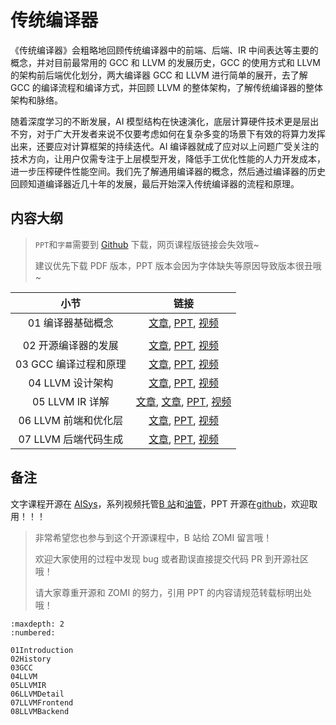 <!--Copyright © ZOMI 适用于[License](https://github.com/chenzomi12/AISystem)版权许可-->

# 传统编译器

《传统编译器》会粗略地回顾传统编译器中的前端、后端、IR 中间表达等主要的概念，并对目前最常用的 GCC 和 LLVM 的发展历史，GCC 的使用方式和 LLVM 的架构前后端优化划分，两大编译器 GCC 和 LLVM 进行简单的展开，去了解 GCC 的编译流程和编译方式，并回顾 LLVM 的整体架构，了解传统编译器的整体架构和脉络。

随着深度学习的不断发展，AI 模型结构在快速演化，底层计算硬件技术更是层出不穷，对于广大开发者来说不仅要考虑如何在复杂多变的场景下有效的将算力发挥出来，还要应对计算框架的持续迭代。AI 编译器就成了应对以上问题广受关注的技术方向，让用户仅需专注于上层模型开发，降低手工优化性能的人力开发成本，进一步压榨硬件性能空间。我们先了解通用编译器的概念，然后通过编译器的历史回顾知道编译器近几十年的发展，最后开始深入传统编译器的流程和原理。

## 内容大纲

> `PPT`和`字幕`需要到 [Github](https://github.com/chenzomi12/AISystem) 下载，网页课程版链接会失效哦~
>
> 建议优先下载 PDF 版本，PPT 版本会因为字体缺失等原因导致版本很丑哦~

| 小节 | 链接|
|:--:|:--:|
| 01 编译器基础概念 | [文章](./01Introduction.md), [PPT](./01Introduction.pdf), [视频](https://www.bilibili.com/video/BV1D84y1y73v/) |
|  |  |
| 02 开源编译器的发展 | [文章](./02History.md), [PPT](./02History.pdf), [视频](https://www.bilibili.com/video/BV1sM411C7Vr/) |
| 03 GCC 编译过程和原理 | [文章](./03GCC.md), [PPT](./03GCC.pdf), [视频](https://www.bilibili.com/video/BV1LR4y1f7et/) |
| 04 LLVM 设计架构 | [文章](./04LLVM.md), [PPT](./04LLVM.pdf), [视频](https://www.bilibili.com/video/BV1CG4y1V7Dn/) |
| 05 LLVM IR 详解 | [文章](./05LLVMIR), [文章](./06LLVMDetail.md), [PPT](./05LLVMDetail01.pdf), [视频](https://www.bilibili.com/video/BV1LR4y1f7et/) |
| 06 LLVM 前端和优化层 | [文章](./07LLVMFrontend.md), [PPT](./05LLVMDetail02.pdf), [视频](https://www.bilibili.com/video/BV1vd4y1t7vS) |
| 07 LLVM 后端代码生成 | [文章](./08LLVMBackend.md), [PPT](./05LLVMDetail03.pdf), [视频](https://www.bilibili.com/video/BV1cd4y1b7ho) |

## 备注

文字课程开源在 [AISys](https://chenzomi12.github.io/)，系列视频托管[B 站](https://space.bilibili.com/517221395)和[油管](https://www.youtube.com/@ZOMI666/videos)，PPT 开源在[github](https://github.com/chenzomi12/AISystem)，欢迎取用！！！

> 非常希望您也参与到这个开源课程中，B 站给 ZOMI 留言哦！
> 
> 欢迎大家使用的过程中发现 bug 或者勘误直接提交代码 PR 到开源社区哦！
>
> 请大家尊重开源和 ZOMI 的努力，引用 PPT 的内容请规范转载标明出处哦！

    
```toc
:maxdepth: 2
:numbered:

01Introduction
02History
03GCC
04LLVM
05LLVMIR
06LLVMDetail
07LLVMFrontend
08LLVMBackend
```
        